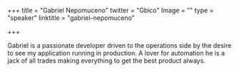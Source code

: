 +++
title = "Gabriel Nepomuceno"
twitter = "Gbico"
Image = ""
type = "speaker"
linktitle = "gabriel-nepomuceno"

+++

Gabriel is a passionate developer driven to the operations side by the desire to see my application running in production. A lover for automation he is a jack of all trades making everything to get the best product always.